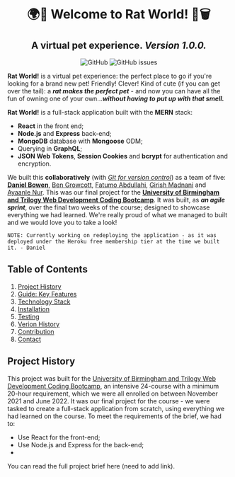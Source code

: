 <h1 align="center"> 🌍🐀 Welcome to Rat World! 🐀🗑️ </h1>
<h2 align="center"> A virtual pet experience. <i> Version 1.0.0. </i> </h2>

<div id="badges" align="center">
<img alt="GitHub" src="https://img.shields.io/github/license/djbowen95/Rat-World?style=flat-square">
<img alt="GitHub issues" src="https://img.shields.io/github/issues/djbowen95/Rat-World?style=flat-square">
</div>

<strong>Rat World!</strong> is a virtual pet experience: the perfect place to go if you're looking for a brand new pet! Friendly! Clever! Kind of cute (if you can get over the tail): a <strong><em>rat makes the perfect pet</em></strong> - and now you can have all the fun of owning one of your own...<strong><em>without having to put up with that smell.</em></strong>

<strong>Rat World!</strong> is a full-stack application built with the <strong>MERN</strong> stack:
 - <strong>React</strong> in the front end;
 -  <strong>Node.js</strong> and <strong>Express</strong> back-end;
 - <strong>MongoDB</strong> database with <strong>Mongoose</strong> ODM;
 - Querying in <strong>GraphQL</strong>;
 -  <strong>JSON Web Tokens</strong>, <strong>Session Cookies</strong> and <strong>bcrypt</strong> for authentication and encryption.

We built this <strong>collaboratively</strong> (with <em>[Git for version control](https://github.com/BGrowcott/untitled-rat-project/pulls?q=is%3Apr+is%3Aclosed)</em>) as a team of five: <strong>[Daniel Bowen](https://github.com/djbowen95)</strong>, [Ben Growcott](https://github.com/BGrowcott), [Fatumo Abdullahi](https://github.com/Fatumoabdullahi), [Girish Madnani](https://github.com/gmadnani) and [Ayaanle Nur](https://github.com/anuur7). This was our final project for the <strong>[University of Birmingham and Trilogy Web Development Coding Bootcamp](https://bootcamp.birmingham.ac.uk/coding/landing/?s=Google-Brand&dki=Learn%20coding%20and%20more%20online&pkw=university%20of%20birmingham%20coding%20bootcamp&pcrid=454943464528&pmt=e&utm_source=google&utm_medium=cpc&utm_campaign=GGL%7CUNIVERSITY-OF-BIRMINGHAM%7CSEM%7CCODING%7C-%7COFL%7CTIER-1%7CALL%7CBRD%7CEXACT%7CCore%7CBootcamp&utm_term=university%20of%20birmingham%20coding%20bootcamp&s=google&k=university%20of%20birmingham%20coding%20bootcamp&utm_adgroupid=105037008614&utm_locationphysicalms=9045530&utm_matchtype=e&utm_network=g&utm_device=c&utm_content=454943464528&utm_placement=&gad=1&gclid=Cj0KCQjwwvilBhCFARIsADvYi7Iiaw7mX3Os-6hB3ilO7yuoW5PTNV_VtYzMSm8S68uEnJL-nTD5dvEaAkShEALw_wcB&gclsrc=aw.ds)</strong>. It was built, as <strong><em>an agile sprint</em></strong>, over the final two weeks of the course; designed to showcase everything we had learned. We're really proud of what we managed to built and we would love you to take a look!

`NOTE: Currently working on redeploying the application - as it was deployed under the Heroku free membership tier at the time we built it. - Daniel`

## Table of Contents
1. [Project History](#project-history)
2. [Guide: Key Features](#key-features)
4. [Technology Stack](#technology-stack)
5. [Installation](#installation)
6. [Testing](#testing)
7. [Verion History](#version-history)
8. [Contribution](#contribution)
9. [Contact](#contact)

## Project History
This project was built for the [University of Birmingham and Trilogy Web Development Coding Bootcamp](https://bootcamp.birmingham.ac.uk/coding/landing/?s=Google-Brand&dki=Learn%20coding%20and%20more%20online&pkw=university%20of%20birmingham%20coding%20bootcamp&pcrid=454943464528&pmt=e&utm_source=google&utm_medium=cpc&utm_campaign=GGL%7CUNIVERSITY-OF-BIRMINGHAM%7CSEM%7CCODING%7C-%7COFL%7CTIER-1%7CALL%7CBRD%7CEXACT%7CCore%7CBootcamp&utm_term=university%20of%20birmingham%20coding%20bootcamp&s=google&k=university%20of%20birmingham%20coding%20bootcamp&utm_adgroupid=105037008614&utm_locationphysicalms=9045530&utm_matchtype=e&utm_network=g&utm_device=c&utm_content=454943464528&utm_placement=&gad=1&gclid=Cj0KCQjwwvilBhCFARIsADvYi7Iiaw7mX3Os-6hB3ilO7yuoW5PTNV_VtYzMSm8S68uEnJL-nTD5dvEaAkShEALw_wcB&gclsrc=aw.ds), an intensive 24-course with a minimum 20-hour requirement, which we were all enrolled on between November 2021 and June 2022. It was our final project for the course - we were tasked to create a full-stack application from scratch, using everything we had learned on the course. To meet the requirements of the brief, we had to: 
 - Use React for the front-end;
 - Use Node.js and Express for the back-end;
 - 
You can read the full project brief here (need to add link).


